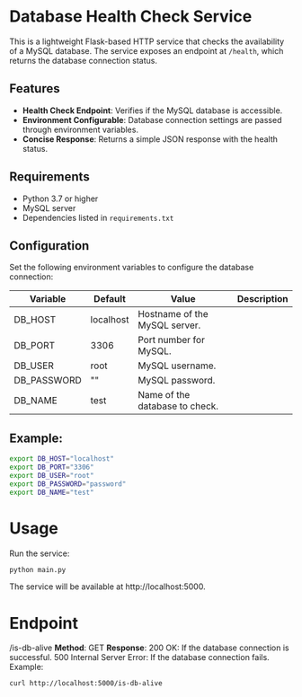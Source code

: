 # Database Health Check Service

This is a lightweight Flask-based HTTP service that checks the availability of a MySQL database. The service exposes an endpoint at `/health`, which returns the database connection status.

## Features

- **Health Check Endpoint**: Verifies if the MySQL database is accessible.
- **Environment Configurable**: Database connection settings are passed through environment variables.
- **Concise Response**: Returns a simple JSON response with the health status.

## Requirements

- Python 3.7 or higher
- MySQL server
- Dependencies listed in `requirements.txt`

## Configuration

Set the following environment variables to configure the database connection:

| Variable | Default | Value | Description |
|---|---|---|---|
| DB_HOST | localhost | Hostname of the MySQL server. |
| DB_PORT | 3306 | Port number for MySQL. |
| DB_USER | root | MySQL username. |
| DB_PASSWORD | "" | MySQL password. |
| DB_NAME | test | Name of the database to check. |

## Example:

```bash
export DB_HOST="localhost"
export DB_PORT="3306"
export DB_USER="root"
export DB_PASSWORD="password"
export DB_NAME="test"
```
# Usage
Run the service:

```bash
python main.py
```
The service will be available at http://localhost:5000.

# Endpoint
/is-db-alive
**Method**: GET
**Response**:
200 OK: If the database connection is successful.
500 Internal Server Error: If the database connection fails.
Example:
```bash
curl http://localhost:5000/is-db-alive
```
